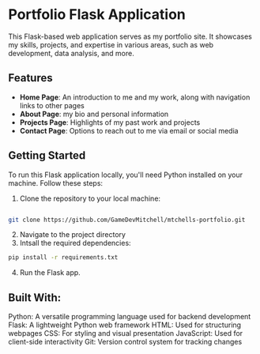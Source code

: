 # Portfolio Flask Application

This Flask-based web application serves as my portfolio site. It showcases my skills, projects, and expertise in various areas, such as web development, data analysis, and more.

## Features

- **Home Page**: An introduction to me and my work, along with navigation links to other pages
- **About Page**: my bio and personal information
- **Projects Page**: Highlights of my past work and projects
- **Contact Page**: Options to reach out to me via email or social media

## Getting Started

To run this Flask application locally, you'll need Python installed on your machine. Follow these steps:

1. Clone the repository to your local machine:

```bash

git clone https://github.com/GameDevMitchell/mtchells-portfolio.git

```

2. Navigate to the project directory
3. Intsall the required dependencies:

```bash
pip install -r requirements.txt
```

4. Run the Flask app.

## Built With:

Python: A versatile programming language used for backend development
Flask: A lightweight Python web framework
HTML: Used for structuring webpages
CSS: For styling and visual presentation
JavaScript: Used for client-side interactivity
Git: Version control system for tracking changes
